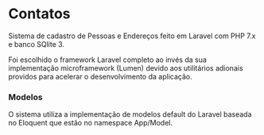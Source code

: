# Contatos
Sistema de cadastro de Pessoas e Endereços feito em Laravel com PHP 7.x e banco SQlite 3. 

Foi escolhido o framework Laravel completo ao invés da sua implementação microframework (Lumen) devido aos utilitários adionais providos para acelerar o desenvolvimento da aplicação.

### Modelos

O sistema utiliza a implementação de modelos default do Laravel baseada no Eloquent que estão no namespace App/Model.
